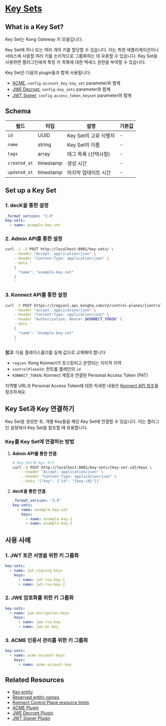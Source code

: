 # [Key Sets](https://developer.konghq.com/gateway/entities/key-set/)

## What is a Key Set?

Key Set는 Kong Gateway 키 모음입니다.

Key Set에 하나 또는 여러 개의 키를 할당할 수 있습니다. 이는 특정 애플리케이션이나 서비스에 사용할 여러 키를 논리적으로 그룹화하는 데 유용할 수 있습니다. Key Set을 사용하면 플러그인에게 특정 키 목록에 대한 액세스 권한을 부여할 수 있습니다.

Key Set은 다음의 plugin들과 함께 사용됩니다:

- [ACME](https://developer.konghq.com/plugins/acme/), `config.account_key.key_set` parameter와 함께
- [JWE Decrypt](https://developer.konghq.com/plugins/jwe-decrypt/), `config.key_sets` parameter와 함께
- [JWT Signer](https://developer.konghq.com/plugins/jwt-signer/), `config.access_token_keyset` parameter와 함께

## Schema

| 필드         | 타입      | 설명                  | 기본값 |
| ------------ | --------- | --------------------- | ------ |
| `id`         | UUID      | Key Set의 고유 식별자 | -      |
| `name`       | string    | Key Set의 이름        | -      |
| `tags`       | array     | 태그 목록 (선택사항)  | -      |
| `created_at` | timestamp | 생성 시간             | -      |
| `updated_at` | timestamp | 마지막 업데이트 시간  | -      |

## Set up a Key Set

### 1. decK을 통한 설정

```yaml
_format_version: "3.0"
key-sets:
  - name: example-key-set
```

### 2. Admin API를 통한 설정

```bash
curl -i -X POST http://localhost:8001/key-sets/ \
    --header "Accept: application/json" \
    --header "Content-Type: application/json" \
    --data '
    {
      "name": "example-key-set"
    }
    '
```

### 3. Konnect API를 통한 설정

```bash
curl -X POST https://{region}.api.konghq.com/v2/control-planes/{controlPlaneId}/core-entities/key-sets \
    --header "accept: application/json" \
    --header "Content-Type: application/json" \
    --header "Authorization: Bearer $KONNECT_TOKEN" \
    --data '
    {
      "name": "example-key-set"
    }
    '
```

**참고**: 다음 플레이스홀더를 실제 값으로 교체해야 합니다:

- `region`: Kong Konnect가 호스팅되고 운영되는 지리적 지역
- `controlPlaneId`: 컨트롤 플레인의 `id`
- `KONNECT_TOKEN`: Konnect 계정과 연결된 Personal Access Token (PAT)

지역별 URL과 Personal Access Token에 대한 자세한 내용은 [Konnect API 참조](https://developer.konghq.com/konnect/api/)를 참조하세요.

## Key Set과 Key 연결하기

Key Set을 생성한 후, 개별 Key들을 해당 Key Set에 연결할 수 있습니다. 이는 플러그인 설정에서 Key Set을 참조할 때 유용합니다.

### Key를 Key Set에 연결하는 방법

1. **Admin API를 통한 연결**:

   ```bash
   # Key Set에 Key 추가
   curl -X POST http://localhost:8001/key-sets/{key-set-id}/keys \
       --header "Accept: application/json" \
       --header "Content-Type: application/json" \
       --data '{"key": {"id": "{key-id}"}}'
   ```

2. **decK을 통한 연결**:
   ```yaml
   _format_version: "3.0"
   key-sets:
     - name: example-key-set
       keys:
         - name: example-key-1
         - name: example-key-2
   ```

## 사용 사례

### 1. JWT 토큰 서명을 위한 키 그룹화

```yaml
key-sets:
  - name: jwt-signing-keys
    keys:
      - name: jwt-rsa-key-1
      - name: jwt-rsa-key-2
```

### 2. JWE 암호화를 위한 키 그룹화

```yaml
key-sets:
  - name: jwe-encryption-keys
    keys:
      - name: jwe-rsa-key
      - name: jwe-ec-key
```

### 3. ACME 인증서 관리를 위한 키 그룹화

```yaml
key-sets:
  - name: acme-account-keys
    keys:
      - name: acme-account-key
```

## Related Resources

- [Key entity](key.md)
- [Reserved entity names](https://developer.konghq.com/gateway/reserved-entity-names/)
- [Konnect Control Plane resource limits](https://developer.konghq.com/konnect/resource-limits/)
- [ACME Plugin](https://developer.konghq.com/plugins/acme/)
- [JWE Decrypt Plugin](https://developer.konghq.com/plugins/jwe-decrypt/)
- [JWT Signer Plugin](https://developer.konghq.com/plugins/jwt-signer/)
